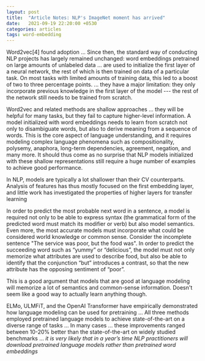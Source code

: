 ```yaml
---
layout: post
title:  "Article Notes: NLP's ImageNet moment has arrived"
date:   2021-09-19 22:20:00 +0530
categories: articles
tags: word-embedding
---
```


>
Word2vec[4] found adoption ... Since then, the standard way of conducting NLP projects has largely remained unchanged: word embeddings pretrained on large amounts of unlabeled data ... are used to initialize the first layer of a neural network, the rest of which is then trained on data of a particular task. On most tasks with limited amounts of training data, this led to a boost of two to three percentage points. ... they have a major limitation: they only incorporate previous knowledge in the first layer of the model --- the rest of the network still needs to be trained from scratch.

>
Word2vec and related methods are shallow approaches ... they will be helpful for many tasks, but they fail to capture higher-level information. A model initialized with word embeddings needs to learn from scratch not only to disambiguate words, but also to derive meaning from a sequence of words. This is the core aspect of language understanding, and it requires modeling complex language phenomena such as compositionality, polysemy, anaphora, long-term dependencies, agreement, negation, and many more. It should thus come as no surprise that NLP models initialized with these shallow representations still require a huge number of examples to achieve good performance.

>
In NLP, models are typically a lot shallower than their CV counterparts. Analysis of features has thus mostly focused on the first embedding layer, and little work has investigated the properties of higher layers for transfer learning

>
In order to predict the most probable next word in a sentence, a model is required not only to be able to express syntax (the grammatical form of the predicted word must match its modifier or verb) but also model semantics. Even more, the most accurate models must incorporate what could be considered world knowledge or common sense. Consider the incomplete sentence "The service was poor, but the food was". In order to predict the succeeding word such as “yummy” or “delicious”, the model must not only memorize what attributes are used to describe food, but also be able to identify that the conjunction “but” introduces a contrast, so that the new attribute has the opposing sentiment of “poor”.

This is a good argument that models that are good at language modeling will memorize a lot of semantics and common-sense information. Doesn't seem like a good way to actually learn anything though.

>
ELMo, ULMFiT, and the OpenAI Transformer have empirically demonstrated how language modeling can be used for pretraining ... All three methods employed pretrained language models to achieve state-of-the-art on a diverse range of tasks ... In many cases ... these improvements ranged between 10-20% better than the state-of-the-art on widely studied benchmarks ... *it is very likely that in a year’s time NLP practitioners will download pretrained language models rather than pretrained word embeddings*

